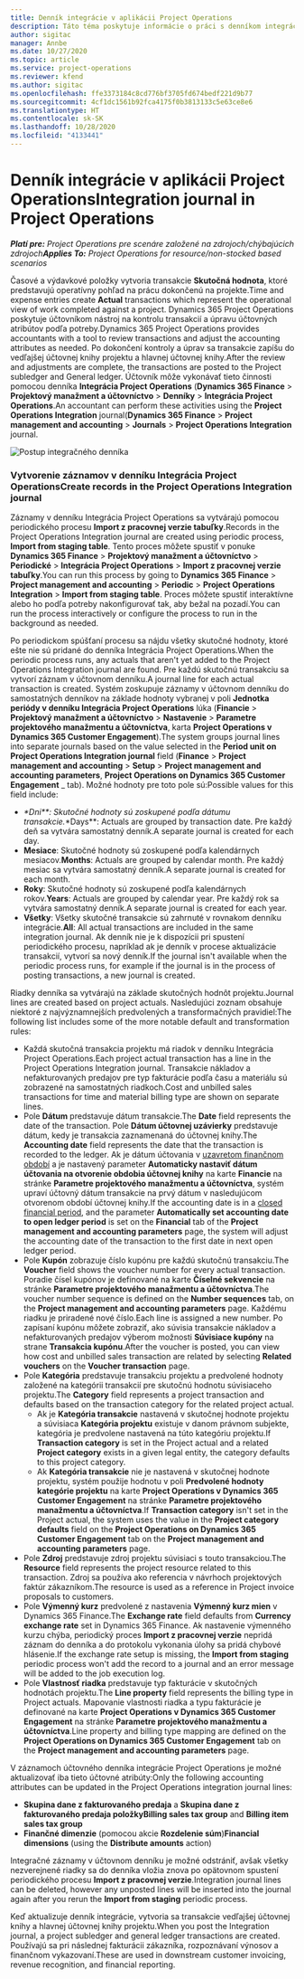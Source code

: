 ```yaml
---
title: Denník integrácie v aplikácii Project Operations
description: Táto téma poskytuje informácie o práci s denníkom integrácie v aplikácii Project Operations.
author: sigitac
manager: Annbe
ms.date: 10/27/2020
ms.topic: article
ms.service: project-operations
ms.reviewer: kfend
ms.author: sigitac
ms.openlocfilehash: ffe3373184c8cd776bf3705fd674bedf221d9b77
ms.sourcegitcommit: 4cf1dc1561b92fca4175f0b3813133c5e63ce8e6
ms.translationtype: HT
ms.contentlocale: sk-SK
ms.lasthandoff: 10/28/2020
ms.locfileid: "4133441"
---
```

# <a name="integration-journal-in-project-operations"></a><span data-ttu-id="ec2a5-103">Denník integrácie v aplikácii Project Operations</span><span class="sxs-lookup"><span data-stu-id="ec2a5-103">Integration journal in Project Operations</span></span>

<span data-ttu-id="ec2a5-104">_**Platí pre:** Project Operations pre scenáre založené na zdrojoch/chýbajúcich zdrojoch_</span><span class="sxs-lookup"><span data-stu-id="ec2a5-104">_**Applies To:** Project Operations for resource/non-stocked based scenarios_</span></span>

<span data-ttu-id="ec2a5-105">Časové a výdavkové položky vytvoria transakcie **Skutočná hodnota**, ktoré predstavujú operatívny pohľad na prácu dokončenú na projekte.</span><span class="sxs-lookup"><span data-stu-id="ec2a5-105">Time and expense entries create **Actual** transactions which represent the operational view of work completed against a project.</span></span> <span data-ttu-id="ec2a5-106">Dynamics 365 Project Operations poskytuje účtovníkom nástroj na kontrolu transakcií a úpravu účtovných atribútov podľa potreby.</span><span class="sxs-lookup"><span data-stu-id="ec2a5-106">Dynamics 365 Project Operations provides accountants with a tool to review transactions and adjust the accounting attributes as needed.</span></span> <span data-ttu-id="ec2a5-107">Po dokončení kontroly a úprav sa transakcie zapíšu do vedľajšej účtovnej knihy projektu a hlavnej účtovnej knihy.</span><span class="sxs-lookup"><span data-stu-id="ec2a5-107">After the review and adjustments are complete, the transactions are posted to the Project subledger and General ledger.</span></span> <span data-ttu-id="ec2a5-108">Účtovník môže vykonávať tieto činnosti pomocou denníka **Integrácia Project Operations** (**Dynamics 365 Finance** > **Projektový manažment a účtovníctvo** > **Denníky** > **Integrácia Project Operations**.</span><span class="sxs-lookup"><span data-stu-id="ec2a5-108">An accountant can perform these activities using the **Project Operations Integration** journal(**Dynamics 365 Finance** > **Project management and accounting** > **Journals** > **Project Operations Integration** journal.</span></span>

![Postup integračného denníka](./media/IntegrationJournal.png)

### <a name="create-records-in-the-project-operations-integration-journal"></a><span data-ttu-id="ec2a5-110">Vytvorenie záznamov v denníku Integrácia Project Operations</span><span class="sxs-lookup"><span data-stu-id="ec2a5-110">Create records in the Project Operations Integration journal</span></span>

<span data-ttu-id="ec2a5-111">Záznamy v denníku Integrácia Project Operations sa vytvárajú pomocou periodického procesu **Import z pracovnej verzie tabuľky**.</span><span class="sxs-lookup"><span data-stu-id="ec2a5-111">Records in the Project Operations Integration journal are created using periodic process, **Import from staging table**.</span></span> <span data-ttu-id="ec2a5-112">Tento proces môžete spustiť v ponuke **Dynamics 365 Finance** > **Projektový manažment a účtovníctvo** > **Periodické** > **Integrácia Project Operations** > **Import z pracovnej verzie tabuľky**.</span><span class="sxs-lookup"><span data-stu-id="ec2a5-112">You can run this process by going to **Dynamics 365 Finance** > **Project management and accounting** > **Periodic** > **Project Operations Integration** > **Import from staging table**.</span></span> <span data-ttu-id="ec2a5-113">Proces môžete spustiť interaktívne alebo ho podľa potreby nakonfigurovať tak, aby bežal na pozadí.</span><span class="sxs-lookup"><span data-stu-id="ec2a5-113">You can run the process interactively or configure the process to run in the background as needed.</span></span>

<span data-ttu-id="ec2a5-114">Po periodickom spúšťaní procesu sa nájdu všetky skutočné hodnoty, ktoré ešte nie sú pridané do denníka Integrácia Project Operations.</span><span class="sxs-lookup"><span data-stu-id="ec2a5-114">When the periodic process runs, any actuals that aren't yet added to the Project Operations Integration journal are found.</span></span> <span data-ttu-id="ec2a5-115">Pre každú skutočnú transakciu sa vytvorí záznam v účtovnom denníku.</span><span class="sxs-lookup"><span data-stu-id="ec2a5-115">A journal line for each actual transaction is created.</span></span>
<span data-ttu-id="ec2a5-116">Systém zoskupuje záznamy v účtovnom denníku do samostatných denníkov na základe hodnoty vybranej v poli **Jednotka periódy v denníku Integrácia Project Operations** lúka (**Financie** > **Projektový manažment a účtovníctvo** > **Nastavenie** > **Parametre projektového manažmentu a účtovníctva**, karta **Project Operations v Dynamics 365 Customer Engagement**).</span><span class="sxs-lookup"><span data-stu-id="ec2a5-116">The system groups journal lines into separate journals based on the value selected in the **Period unit on Project Operations Integration journal** field (**Finance** > **Project management and accounting** > **Setup** > **Project management and accounting parameters**, **Project Operations on Dynamics 365 Customer Engagement** _ tab).</span></span> <span data-ttu-id="ec2a5-117">Možné hodnoty pre toto pole sú:</span><span class="sxs-lookup"><span data-stu-id="ec2a5-117">Possible values for this field include:</span></span>

  - <span data-ttu-id="ec2a5-118">_\*Dni\*\*: Skutočné hodnoty sú zoskupené podľa dátumu transakcie.</span><span class="sxs-lookup"><span data-stu-id="ec2a5-118">_\*Days\*\*: Actuals are grouped by transaction date.</span></span> <span data-ttu-id="ec2a5-119">Pre každý deň sa vytvára samostatný denník.</span><span class="sxs-lookup"><span data-stu-id="ec2a5-119">A separate journal is created for each day.</span></span>
  - <span data-ttu-id="ec2a5-120">**Mesiace**: Skutočné hodnoty sú zoskupené podľa kalendárnych mesiacov.</span><span class="sxs-lookup"><span data-stu-id="ec2a5-120">**Months**: Actuals are grouped by calendar month.</span></span> <span data-ttu-id="ec2a5-121">Pre každý mesiac sa vytvára samostatný denník.</span><span class="sxs-lookup"><span data-stu-id="ec2a5-121">A separate journal is created for each month.</span></span>
  - <span data-ttu-id="ec2a5-122">**Roky**: Skutočné hodnoty sú zoskupené podľa kalendárnych rokov.</span><span class="sxs-lookup"><span data-stu-id="ec2a5-122">**Years**: Actuals are grouped by calendar year.</span></span> <span data-ttu-id="ec2a5-123">Pre každý rok sa vytvára samostatný denník.</span><span class="sxs-lookup"><span data-stu-id="ec2a5-123">A separate journal is created for each year.</span></span>
  - <span data-ttu-id="ec2a5-124">**Všetky**: Všetky skutočné transakcie sú zahrnuté v rovnakom denníku integrácie.</span><span class="sxs-lookup"><span data-stu-id="ec2a5-124">**All**: All actual transactions are included in the same integration journal.</span></span> <span data-ttu-id="ec2a5-125">Ak denník nie je k dispozícii pri spustení periodického procesu, napríklad ak je denník v procese aktualizácie transakcií, vytvorí sa nový denník.</span><span class="sxs-lookup"><span data-stu-id="ec2a5-125">If the journal isn't available when the periodic process runs, for example if the journal is in the process of posting transactions, a new journal is created.</span></span>

<span data-ttu-id="ec2a5-126">Riadky denníka sa vytvárajú na základe skutočných hodnôt projektu.</span><span class="sxs-lookup"><span data-stu-id="ec2a5-126">Journal lines are created based on project actuals.</span></span> <span data-ttu-id="ec2a5-127">Nasledujúci zoznam obsahuje niektoré z najvýznamnejších predvolených a transformačných pravidiel:</span><span class="sxs-lookup"><span data-stu-id="ec2a5-127">The following list includes some of the more notable default and transformation rules:</span></span>

  - <span data-ttu-id="ec2a5-128">Každá skutočná transakcia projektu má riadok v denníku Integrácia Project Operations.</span><span class="sxs-lookup"><span data-stu-id="ec2a5-128">Each project actual transaction has a line in the Project Operations Integration journal.</span></span> <span data-ttu-id="ec2a5-129">Transakcie nákladov a nefakturovaných predajov pre typ fakturácie podľa času a materiálu sú zobrazené na samostatných riadkoch.</span><span class="sxs-lookup"><span data-stu-id="ec2a5-129">Cost and unbilled sales transactions for time and material billing type are shown on separate lines.</span></span>
  - <span data-ttu-id="ec2a5-130">Pole **Dátum** predstavuje dátum transakcie.</span><span class="sxs-lookup"><span data-stu-id="ec2a5-130">The **Date** field represents the date of the transaction.</span></span> <span data-ttu-id="ec2a5-131">Pole **Dátum účtovnej uzávierky** predstavuje dátum, kedy je transakcia zaznamenaná do účtovnej knihy.</span><span class="sxs-lookup"><span data-stu-id="ec2a5-131">The **Accounting date** field represents the date that the transaction is recorded to the ledger.</span></span> <span data-ttu-id="ec2a5-132">Ak je dátum účtovania v [uzavretom finančnom období](https://docs.microsoft.com/dynamics365/finance/general-ledger/close-general-ledger-at-period-end) a je nastavený parameter **Automaticky nastaviť dátum účtovania na otvorenie obdobia účtovnej knihy** na karte **Financie** na stránke **Parametre projektového manažmentu a účtovníctva**, systém upraví účtovný dátum transakcie na prvý dátum v nasledujúcom otvorenom období účtovnej knihy.</span><span class="sxs-lookup"><span data-stu-id="ec2a5-132">If the accounting date is in a [closed financial period](https://docs.microsoft.com/dynamics365/finance/general-ledger/close-general-ledger-at-period-end), and the parameter **Automatically set accounting date to open ledger period** is set on the **Financial** tab of the **Project management and accounting parameters** page, the system will adjust the accounting date of the transaction to the first date in next open ledger period.</span></span>
  - <span data-ttu-id="ec2a5-133">Pole **Kupón** zobrazuje číslo kupónu pre každú skutočnú transakciu.</span><span class="sxs-lookup"><span data-stu-id="ec2a5-133">The **Voucher** field shows the voucher number for every actual transaction.</span></span> <span data-ttu-id="ec2a5-134">Poradie čísel kupónov je definované na karte **Číselné sekvencie** na stránke **Parametre projektového manažmentu a účtovníctva**.</span><span class="sxs-lookup"><span data-stu-id="ec2a5-134">The voucher number sequence is defined on the **Number sequences** tab, on the **Project management and accounting parameters** page.</span></span> <span data-ttu-id="ec2a5-135">Každému riadku je priradené nové číslo.</span><span class="sxs-lookup"><span data-stu-id="ec2a5-135">Each line is assigned a new number.</span></span> <span data-ttu-id="ec2a5-136">Po zapísaní kupónu môžete zobraziť, ako súvisia transakcie nákladov a nefakturovaných predajov výberom možnosti **Súvisiace kupóny** na strane **Transakcia kupónu**.</span><span class="sxs-lookup"><span data-stu-id="ec2a5-136">After the voucher is posted, you can view how cost and unbilled sales transaction are related by selecting **Related vouchers** on the **Voucher transaction** page.</span></span>
  - <span data-ttu-id="ec2a5-137">Pole **Kategória** predstavuje transakciu projektu a predvolené hodnoty založené na kategórii transakcií pre skutočnú hodnotu súvisiaceho projektu.</span><span class="sxs-lookup"><span data-stu-id="ec2a5-137">The **Category** field represents a project transaction and defaults based on the transaction category for the related project actual.</span></span>
    - <span data-ttu-id="ec2a5-138">Ak je **Kategória transakcie** nastavená v skutočnej hodnote projektu a súvisiaca **Kategória projektu** existuje v danom právnom subjekte, kategória je predvolene nastavená na túto kategóriu projektu.</span><span class="sxs-lookup"><span data-stu-id="ec2a5-138">If **Transaction category** is set in the Project actual and a related **Project category** exists in a given legal entity, the category defaults to this project category.</span></span>
    - <span data-ttu-id="ec2a5-139">Ak **Kategória transakcie** nie je nastavená v skutočnej hodnote projektu, systém použije hodnotu v poli **Predvolené hodnoty kategórie projektu** na karte **Project Operations v Dynamics 365 Customer Engagement** na stránke **Parametre projektového manažmentu a účtovníctva**.</span><span class="sxs-lookup"><span data-stu-id="ec2a5-139">If **Transaction category** isn't set in the Project actual, the system uses the value in the **Project category defaults** field on the **Project Operations on Dynamics 365 Customer Engagement** tab on the **Project management and accounting parameters** page.</span></span>
  - <span data-ttu-id="ec2a5-140">Pole **Zdroj** predstavuje zdroj projektu súvisiaci s touto transakciou.</span><span class="sxs-lookup"><span data-stu-id="ec2a5-140">The **Resource** field represents the project resource related to this transaction.</span></span> <span data-ttu-id="ec2a5-141">Zdroj sa používa ako referencia v návrhoch projektových faktúr zákazníkom.</span><span class="sxs-lookup"><span data-stu-id="ec2a5-141">The resource is used as a reference in Project invoice proposals to customers.</span></span>
  - <span data-ttu-id="ec2a5-142">Pole **Výmenný kurz** predvolené z nastavenia **Výmenný kurz mien** v Dynamics 365 Finance.</span><span class="sxs-lookup"><span data-stu-id="ec2a5-142">The **Exchange rate** field defaults from **Currency exchange rate** set in Dynamics 365 Finance.</span></span> <span data-ttu-id="ec2a5-143">Ak nastavenie výmenného kurzu chýba, periodický proces **Import z pracovnej verzie** nepridá záznam do denníka a do protokolu vykonania úlohy sa pridá chybové hlásenie.</span><span class="sxs-lookup"><span data-stu-id="ec2a5-143">If the exchange rate setup is missing, the **Import from staging** periodic process won't add the record to a journal and an error message will be added to the job execution log.</span></span>
  - <span data-ttu-id="ec2a5-144">Pole **Vlastnosť riadka** predstavuje typ fakturácie v skutočných hodnotách projektu.</span><span class="sxs-lookup"><span data-stu-id="ec2a5-144">The **Line property** field represents the billing type in Project actuals.</span></span> <span data-ttu-id="ec2a5-145">Mapovanie vlastnosti riadka a typu fakturácie je definované na karte **Project Operations v Dynamics 365 Customer Engagement** na stránke **Parametre projektového manažmentu a účtovníctva**.</span><span class="sxs-lookup"><span data-stu-id="ec2a5-145">Line property and billing type mapping are defined on the **Project Operations on Dynamics 365 Customer Engagement** tab on the **Project management and accounting parameters** page.</span></span>

<span data-ttu-id="ec2a5-146">V záznamoch účtovného denníka integrácie Project Operations je možné aktualizovať iba tieto účtovné atribúty:</span><span class="sxs-lookup"><span data-stu-id="ec2a5-146">Only the following accounting attributes can be updated in the Project Operations integration journal lines:</span></span>

- <span data-ttu-id="ec2a5-147">**Skupina dane z fakturovaného predaja** a **Skupina dane z fakturovaného predaja položky**</span><span class="sxs-lookup"><span data-stu-id="ec2a5-147">**Billing sales tax group** and **Billing item sales tax group**</span></span>
- <span data-ttu-id="ec2a5-148">**Finančné dimenzie** (pomocou akcie **Rozdelenie súm**)</span><span class="sxs-lookup"><span data-stu-id="ec2a5-148">**Financial dimensions** (using the **Distribute amounts** action)</span></span>

<span data-ttu-id="ec2a5-149">Integračné záznamy v účtovnom denníku je možné odstrániť, avšak všetky nezverejnené riadky sa do denníka vložia znova po opätovnom spustení periodického procesu **Import z pracovnej verzie**.</span><span class="sxs-lookup"><span data-stu-id="ec2a5-149">Integration journal lines can be deleted, however any unposted lines will be inserted into the journal again after you rerun the **Import from staging** periodic process.</span></span>

<span data-ttu-id="ec2a5-150">Keď aktualizuje denník integrácie, vytvoria sa transakcie vedľajšej účtovnej knihy a hlavnej účtovnej knihy projektu.</span><span class="sxs-lookup"><span data-stu-id="ec2a5-150">When you post the Integration journal, a project subledger and general ledger transactions are created.</span></span> <span data-ttu-id="ec2a5-151">Používajú sa pri následnej fakturácii zákazníka, rozpoznávaní výnosov a finančnom vykazovaní.</span><span class="sxs-lookup"><span data-stu-id="ec2a5-151">These are used in downstream customer invoicing, revenue recognition, and financial reporting.</span></span>
